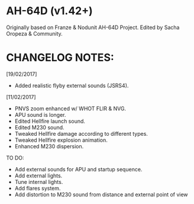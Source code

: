 # AH-64D (v1.42+)
Originally based on Franze & Nodunit AH-64D Project.
Edited by Sacha Oropeza & Community.

# CHANGELOG NOTES:
[19/02/2017]
- Added realistic flyby external sounds (JSRS4).

[11/02/2017]
- PNVS zoom enhanced w/ WHOT FLIR & NVG.
- APU sound is longer.
- Edited Hellfire launch sound.
- Edited M230 sound.
- Tweaked Hellfire damage according to different types.
- Tweaked Hellfire explosion animation.
- Enhanced M230 dispersion.

TO DO:
- Add external sounds for APU and startup sequence.
- Add external lights.
- Tune internal lights.
- Add flares system.
- Add distortion to M230 sound from distance and external point of view